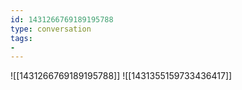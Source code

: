 ```yaml
---
id: 1431266769189195788
type: conversation
tags:
- 
---
```

![[1431266769189195788]]
![[1431355159733436417]]

